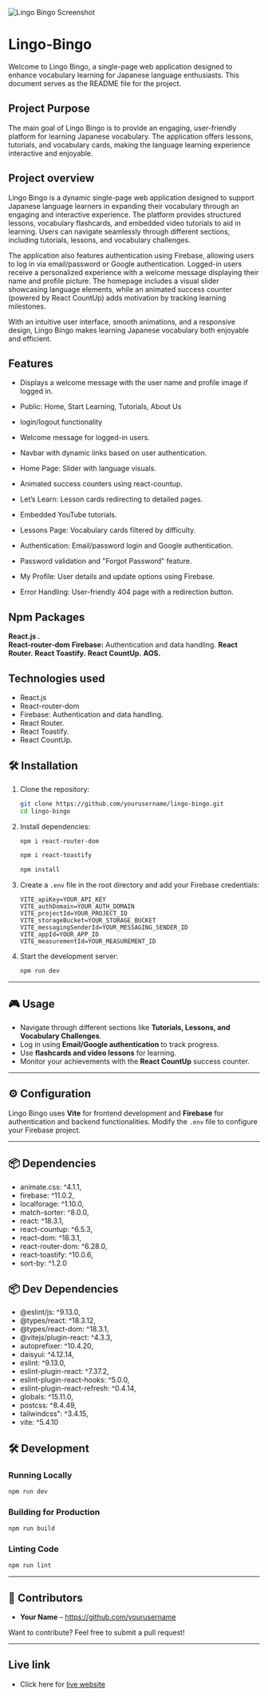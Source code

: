 ![Lingo Bingo Screenshot](https://i.ibb.co.com/DPJzQCYn/Screenshot-41.png)

# Lingo-Bingo

Welcome to Lingo Bingo, a single-page web application designed to enhance vocabulary learning for Japanese language enthusiasts. This document serves as the README file for the project.
## Project Purpose

The main goal of Lingo Bingo is to provide an engaging, user-friendly platform for learning Japanese vocabulary. The application offers lessons, tutorials, and vocabulary cards, making the language learning experience interactive and enjoyable.

## Project overview
Lingo Bingo is a dynamic single-page web application designed to support Japanese language learners in expanding their vocabulary through an engaging and interactive experience. The platform provides structured lessons, vocabulary flashcards, and embedded video tutorials to aid in learning. Users can navigate seamlessly through different sections, including tutorials, lessons, and vocabulary challenges.

The application also features authentication using Firebase, allowing users to log in via email/password or Google authentication. Logged-in users receive a personalized experience with a welcome message displaying their name and profile picture. The homepage includes a visual slider showcasing language elements, while an animated success counter (powered by React CountUp) adds motivation by tracking learning milestones.

With an intuitive user interface, smooth animations, and a responsive design, Lingo Bingo makes learning Japanese vocabulary both enjoyable and efficient.
## Features

- Displays a welcome message with the user name and profile image if logged in.
- Public: Home, Start Learning, Tutorials, About Us
-  login/logout functionality
- Welcome message for logged-in users.
- Navbar with dynamic links based on user authentication.
- Home Page: Slider with language visuals.
- Animated success counters using react-countup.
- Let’s Learn: Lesson cards redirecting to detailed pages.
- Embedded YouTube tutorials.
- Lessons Page: Vocabulary cards filtered by difficulty.

- Authentication: Email/password login and Google authentication.
- Password validation and "Forgot Password" feature.
- My Profile: User details and update options using Firebase.

- Error Handling: User-friendly 404 page with a redirection button.


## Npm Packages

**React.js .**  
**React-router-dom** 
**Firebase:** Authentication and data handling.
**React Router.**
**React Toastify.** 
**React CountUp.**
**AOS.** 

## Technologies used
- React.js
- React-router-dom 
- Firebase: Authentication and data handling.
- React Router.
- React Toastify. 
- React CountUp.

## 🛠 Installation

1. Clone the repository:

   ```sh
   git clone https://github.com/yourusername/lingo-bingo.git
   cd lingo-bingo
   ```

2. Install dependencies:

   ```sh
   npm i react-router-dom
   ```
   ```sh
   npm i react-toastify
   ```

   ```sh
   npm install
   ```

3. Create a `.env` file in the root directory and add your Firebase credentials:

   ```env
   VITE_apiKey=YOUR_API_KEY
   VITE_authDomain=YOUR_AUTH_DOMAIN
   VITE_projectId=YOUR_PROJECT_ID
   VITE_storageBucket=YOUR_STORAGE_BUCKET
   VITE_messagingSenderId=YOUR_MESSAGING_SENDER_ID
   VITE_appId=YOUR_APP_ID
   VITE_measurementId=YOUR_MEASUREMENT_ID
   ```

4. Start the development server:

   ```sh
   npm run dev
   ```

---

## 🎮 Usage

- Navigate through different sections like **Tutorials, Lessons, and Vocabulary Challenges**.
- Log in using **Email/Google authentication** to track progress.
- Use **flashcards and video lessons** for learning.
- Monitor your achievements with the **React CountUp** success counter.

---

## ⚙️ Configuration

Lingo Bingo uses **Vite** for frontend development and **Firebase** for authentication and backend functionalities. Modify the `.env` file to configure your Firebase project.

---

## 📦 Dependencies
- animate.css: ^4.1.1,
- firebase: ^11.0.2,
- localforage: ^1.10.0,
- match-sorter: ^8.0.0,
- react: ^18.3.1,
- react-countup: ^6.5.3,
- react-dom: ^18.3.1,
- react-router-dom: ^6.28.0,
- react-toastify: ^10.0.6,
- sort-by: ^1.2.0
 
## 📦 Dev Dependencies
- @eslint/js: ^9.13.0,
- @types/react: ^18.3.12,
- @types/react-dom: ^18.3.1,
- @vitejs/plugin-react: ^4.3.3,
- autoprefixer: ^10.4.20,
- daisyui: ^4.12.14,
- eslint: ^9.13.0,
- eslint-plugin-react: ^7.37.2,
- eslint-plugin-react-hooks: ^5.0.0,
- eslint-plugin-react-refresh: ^0.4.14,
- globals: ^15.11.0,
- postcss: ^8.4.49,
- tailwindcss": ^3.4.15,
- vite: ^5.4.10


## 🛠 Development

### Running Locally
```sh
npm run dev
```

### Building for Production
```sh
npm run build
```

### Linting Code
```sh
npm run lint
```

---

## 🤝 Contributors

- **Your Name** – https://github.com/yourusername

Want to contribute? Feel free to submit a pull request!

---


## Live link

 - Click here for [live website](https://legendary-pudding-a9e530.netlify.app/)


